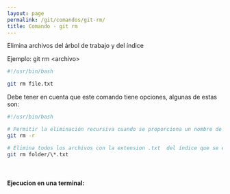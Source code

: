 ```yaml
---
layout: page
permalink: /git/comandos/git-rm/
title: Comando - git rm
---
```


Elimina archivos del árbol de trabajo y del índice

Ejemplo: git rm \<archivo\> 

``` bash
#!/usr/bin/bash

git rm file.txt
```

Debe tener en cuenta que este comando tiene opciones, algunas de estas son:

``` bash
#!/usr/bin/bash

# Permitir la eliminación recursiva cuando se proporciona un nombre de directorio principal.
git rm -r

# Elimina todos los archivos con la extension .txt  del índice que se encuentran bajo el directorio "folder" y cualquiera de sus subdirectorios.
git rm folder/\*.txt
```

&nbsp;
#### Ejecucion en una terminal:  